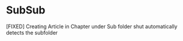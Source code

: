 # SubSub

[FIXED] Creating Article in Chapter under Sub folder shut automatically detects the subfolder 
